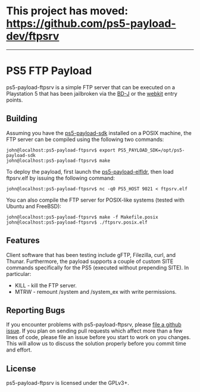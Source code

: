 # This project has moved: https://github.com/ps5-payload-dev/ftpsrv

***

# PS5 FTP Payload
ps5-payload-ftpsrv is a simple FTP server that can be executed on a Playstation 5
that has been jailbroken via the [BD-J][bdj] or the [webkit][webkit] entry points.

## Building
Assuming you have the [ps5-payload-sdk][sdk] installed on a POSIX machine,
the FTP server can be compiled using the following two commands:
```console
john@localhost:ps5-payload-ftpsrv$ export PS5_PAYLOAD_SDK=/opt/ps5-payload-sdk
john@localhost:ps5-payload-ftpsrv$ make
```

To deploy the payload, first launch the [ps5-payload-elfldr][elfldr], then
load ftpsrv.elf by issuing the following command:
```console
john@localhost:ps5-payload-ftpsrv$ nc -q0 PS5_HOST 9021 < ftpsrv.elf
```

You can also compile the FTP server for POSIX-like systems (tested with Ubuntu
and FreeBSD):
```console
john@localhost:ps5-payload-ftpsrv$ make -f Makefile.posix
john@localhost:ps5-payload-ftpsrv$ ./ftpsrv.posix.elf
```

## Features
Client software that has been testing include gFTP, Filezilla, curl, and Thunar.
Furthermore, the payload supports a couple of custom SITE commands specifically
for the PS5 (executed without prepending SITE). In particular:
 - KILL - kill the FTP server.
 - MTRW - remount /system and /system_ex with write permissions.

## Reporting Bugs
If you encounter problems with ps5-payload-ftpsrv, please [file a github issue][issues].
If you plan on sending pull requests which affect more than a few lines of code,
please file an issue before you start to work on you changes. This will allow us
to discuss the solution properly before you commit time and effort.

## License
ps5-payload-ftpsrv is licensed under the GPLv3+.

[bdj]: https://github.com/john-tornblom/bdj-sdk
[sdk]: https://github.com/john-tornblom/ps5-payload-sdk
[webkit]: https://github.com/Cryptogenic/PS5-IPV6-Kernel-Exploit
[elfldr]: https://github.com/john-tornblom/ps5-payload-elfldr
[issues]: https://github.com/john-tornblom/ps5-payload-ftpsrv/issues/new
